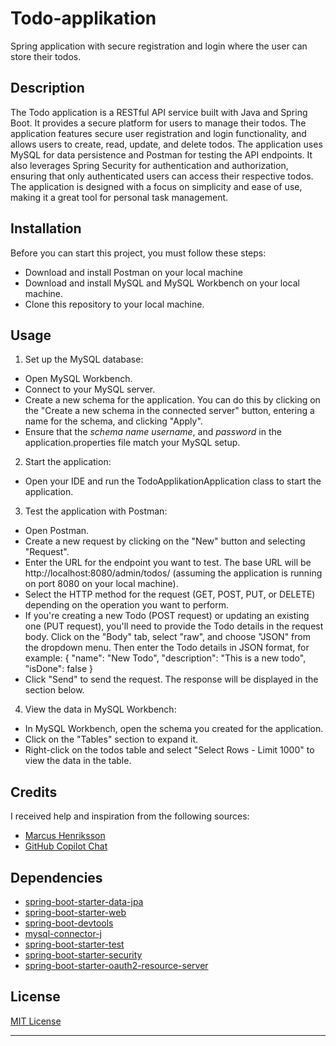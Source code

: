 # Todo-applikation
Spring application with secure registration and login where the user can store their todos.

## Description
The Todo application is a RESTful API service built with Java and Spring Boot. It provides a secure platform for users to manage their todos. 
The application features secure user registration and login functionality, and allows users to create, read, update, and delete todos. 
The application uses MySQL for data persistence and Postman for testing the API endpoints. 
It also leverages Spring Security for authentication and authorization, ensuring that only authenticated users can access their respective todos. 
The application is designed with a focus on simplicity and ease of use, making it a great tool for personal task management. 


## Installation

Before you can start this project, you must follow these steps:

- Download and install Postman on your local machine
- Download and install MySQL and MySQL Workbench on your local machine.
- Clone this repository to your local machine.


## Usage

1. Set up the MySQL database:  
- Open MySQL Workbench.
- Connect to your MySQL server.
- Create a new schema for the application. You can do this by clicking on the "Create a new schema in the connected server" button, entering a name for the schema, and clicking "Apply".
- Ensure that the *schema name* *username*, and *password* in the application.properties file match your MySQL setup.

2. Start the application:  
- Open your IDE and run the TodoApplikationApplication class to start the application.

3. Test the application with Postman:  
- Open Postman.
- Create a new request by clicking on the "New" button and selecting "Request".
- Enter the URL for the endpoint you want to test. The base URL will be http://localhost:8080/admin/todos/ (assuming the application is running on port 8080 on your local machine).
- Select the HTTP method for the request (GET, POST, PUT, or DELETE) depending on the operation you want to perform.
- If you're creating a new Todo (POST request) or updating an existing one (PUT request), you'll need to provide the Todo details in the request body. 
Click on the "Body" tab, select "raw", and choose "JSON" from the dropdown menu. Then enter the Todo details in JSON format, for example:
{
"name": "New Todo",
"description": "This is a new todo",
"isDone": false
}
- Click "Send" to send the request. The response will be displayed in the section below.

4. View the data in MySQL Workbench:  
- In MySQL Workbench, open the schema you created for the application.
- Click on the "Tables" section to expand it.
- Right-click on the todos table and select "Select Rows - Limit 1000" to view the data in the table.


## Credits

I received help and inspiration from the following sources:

* [Marcus Henriksson](https://github.com/MarcusRestoryAi)
* [GitHub Copilot Chat](https://docs.github.com/en/copilot/github-copilot-chat/using-github-copilot-chat-in-your-ide)

## Dependencies

* [spring-boot-starter-data-jpa](https://mvnrepository.com/artifact/org.springframework.boot/spring-boot-starter-data-jpa)
* [spring-boot-starter-web](https://mvnrepository.com/artifact/org.springframework.boot/spring-boot-starter-web)
* [spring-boot-devtools](https://mvnrepository.com/artifact/org.springframework.boot/spring-boot-devtools)
* [mysql-connector-j](https://mvnrepository.com/artifact/com.mysql/mysql-connector-j/8.2.0)
* [spring-boot-starter-test](https://mvnrepository.com/artifact/org.springframework.boot/spring-boot-starter-test)
* [spring-boot-starter-security](https://mvnrepository.com/artifact/org.springframework.boot/spring-boot-starter-security)
* [spring-boot-starter-oauth2-resource-server](https://mvnrepository.com/artifact/org.springframework.security.oauth/spring-security-oauth2)




## License

[MIT License](https://choosealicense.com/licenses/mit/)

---
